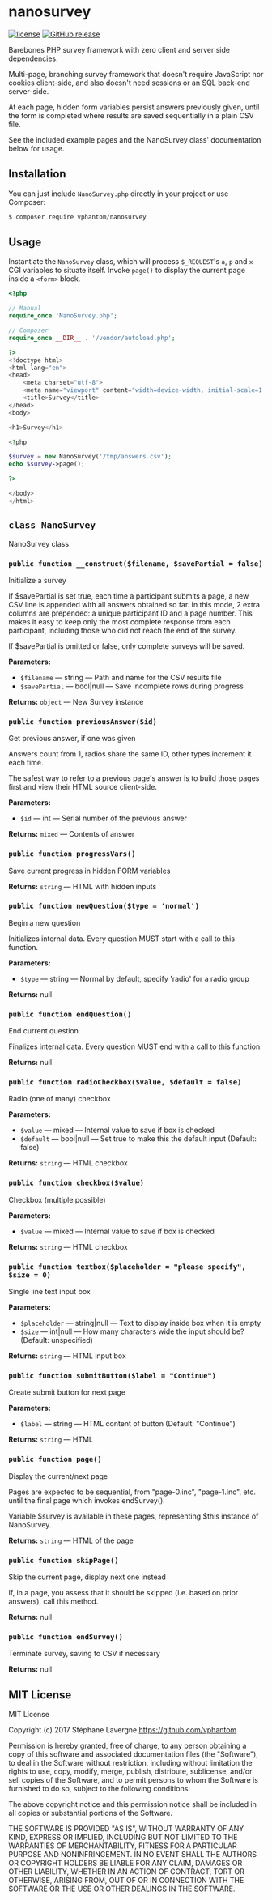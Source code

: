 # nanosurvey

[![license](https://img.shields.io/github/license/vphantom/nanosurvey.svg?style=plastic)]() [![GitHub release](https://img.shields.io/github/release/vphantom/nanosurvey.svg?style=plastic)]()

Barebones PHP survey framework with zero client and server side dependencies.

Multi-page, branching survey framework that doesn't require JavaScript nor cookies client-side, and also doesn't need sessions or an SQL back-end server-side.
 
At each page, hidden form variables persist answers previously given, until the form is completed where results are saved sequentially in a plain CSV file.

See the included example pages and the NanoSurvey class' documentation below for usage.


## Installation

You can just include `NanoSurvey.php` directly in your project or use
Composer:

```sh
$ composer require vphantom/nanosurvey
```


## Usage

Instantiate the `NanoSurvey` class, which will process `$_REQUEST`'s `a`, `p` and `x` CGI variables to situate itself.  Invoke `page()` to display the current page inside a `<form>` block.

```php
<?php

// Manual
require_once 'NanoSurvey.php';

// Composer
require_once __DIR__ . '/vendor/autoload.php';

?>
<!doctype html>
<html lang="en">
<head>
    <meta charset="utf-8">
    <meta name="viewport" content="width=device-width, initial-scale=1.0">
    <title>Survey</title>
</head>
<body>

<h1>Survey</h1>

<?php

$survey = new NanoSurvey('/tmp/answers.csv');
echo $survey->page();

?>

</body>
</html>
```

<!-- BEGIN DOC-COMMENT H2 NanoSurvey.php -->
## `class NanoSurvey`

NanoSurvey class 


### `public function __construct($filename, $savePartial = false)`

Initialize a survey 

If $savePartial is set true, each time a participant submits a page, a new CSV line is appended with all answers obtained so far.  In this mode, 2 extra columns are prepended: a unique participant ID and a page number.  This makes it easy to keep only the most complete response from each participant, including those who did not reach the end of the survey. 

If $savePartial is omitted or false, only complete surveys will be saved. 


**Parameters:**

* `$filename` — string — Path and name for the CSV results file
* `$savePartial` — bool|null — Save incomplete rows during progress

**Returns:** `object` — New Survey instance

### `public function previousAnswer($id)`

Get previous answer, if one was given 

Answers count from 1, radios share the same ID, other types increment it each time. 

The safest way to refer to a previous page's answer is to build those pages first and view their HTML source client-side. 


**Parameters:**

* `$id` — int — Serial number of the previous answer

**Returns:** `mixed` — Contents of answer

### `public function progressVars()`

Save current progress in hidden FORM variables 


**Returns:** `string` — HTML with hidden inputs

### `public function newQuestion($type = 'normal')`

Begin a new question 

Initializes internal data.  Every question MUST start with a call to this function. 


**Parameters:**

* `$type` — string — Normal by default, specify 'radio' for a radio group

**Returns:** null

### `public function endQuestion()`

End current question 

Finalizes internal data.  Every question MUST end with a call to this function. 


**Returns:** null

### `public function radioCheckbox($value, $default = false)`

Radio (one of many) checkbox 


**Parameters:**

* `$value` — mixed — Internal value to save if box is checked
* `$default` — bool|null — Set true to make this the default input (Default: false)

**Returns:** `string` — HTML checkbox

### `public function checkbox($value)`

Checkbox (multiple possible) 


**Parameters:**

* `$value` — mixed — Internal value to save if box is checked

**Returns:** `string` — HTML checkbox

### `public function textbox($placeholder = "please specify", $size = 0)`

Single line text input box 


**Parameters:**

* `$placeholder` — string|null — Text to display inside box when it is empty
* `$size` — int|null — How many characters wide the input should be? (Default: unspecified)

**Returns:** `string` — HTML input box

### `public function submitButton($label = "Continue")`

Create submit button for next page 


**Parameters:**

* `$label` — string — HTML content of button (Default: "Continue")

**Returns:** `string` — HTML

### `public function page()`

Display the current/next page 

Pages are expected to be sequential, from "page-0.inc", "page-1.inc", etc. until the final page which invokes endSurvey(). 

Variable $survey is available in these pages, representing $this instance of NanoSurvey. 


**Returns:** `string` — HTML of the page

### `public function skipPage()`

Skip the current page, display next one instead 

If, in a page, you assess that it should be skipped (i.e. based on prior answers), call this method. 


**Returns:** null

### `public function endSurvey()`

Terminate survey, saving to CSV if necessary 


**Returns:** null

<!-- END DOC-COMMENT -->

## MIT License

MIT License

Copyright (c) 2017 Stéphane Lavergne https://github.com/vphantom

Permission is hereby granted, free of charge, to any person obtaining a copy of this software and associated documentation files (the "Software"), to deal in the Software without restriction, including without limitation the rights to use, copy, modify, merge, publish, distribute, sublicense, and/or sell copies of the Software, and to permit persons to whom the Software is furnished to do so, subject to the following conditions:

The above copyright notice and this permission notice shall be included in all copies or substantial portions of the Software.

THE SOFTWARE IS PROVIDED "AS IS", WITHOUT WARRANTY OF ANY KIND, EXPRESS OR IMPLIED, INCLUDING BUT NOT LIMITED TO THE WARRANTIES OF MERCHANTABILITY, FITNESS FOR A PARTICULAR PURPOSE AND NONINFRINGEMENT. IN NO EVENT SHALL THE AUTHORS OR COPYRIGHT HOLDERS BE LIABLE FOR ANY CLAIM, DAMAGES OR OTHER LIABILITY, WHETHER IN AN ACTION OF CONTRACT, TORT OR OTHERWISE, ARISING FROM, OUT OF OR IN CONNECTION WITH THE SOFTWARE OR THE USE OR OTHER DEALINGS IN THE SOFTWARE.
